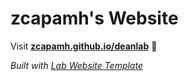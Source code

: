
# zcapamh's Website

Visit **[zcapamh.github.io/deanlab](https://zcapamh.github.io/deanlab)** 🚀

_Built with [Lab Website Template](https://greene-lab.gitbook.io/lab-website-template-docs)_

